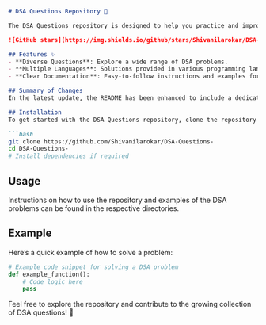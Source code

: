 ```markdown
# DSA Questions Repository 🤖

The DSA Questions repository is designed to help you practice and improve your coding skills through a comprehensive collection of Data Structures and Algorithms (DSA) problems.

![GitHub stars](https://img.shields.io/github/stars/Shivanilarokar/DSA-Questions-.svg?style=social) ![GitHub forks](https://img.shields.io/github/forks/Shivanilarokar/DSA-Questions-.svg?style=social)

## Features ✨
- **Diverse Questions**: Explore a wide range of DSA problems.
- **Multiple Languages**: Solutions provided in various programming languages.
- **Clear Documentation**: Easy-to-follow instructions and examples for each problem.

## Summary of Changes
In the latest update, the README has been enhanced to include a dedicated **Features** section, highlighting the core advantages of the repository. Minor formatting adjustments were also made for improved readability.

## Installation
To get started with the DSA Questions repository, clone the repository and install dependencies if required:

```bash
git clone https://github.com/Shivanilarokar/DSA-Questions-
cd DSA-Questions-
# Install dependencies if required
```

## Usage
Instructions on how to use the repository and examples of the DSA problems can be found in the respective directories.

## Example
Here’s a quick example of how to solve a problem:

```python
# Example code snippet for solving a DSA problem
def example_function():
    # Code logic here
    pass
```

Feel free to explore the repository and contribute to the growing collection of DSA questions! 🚀
```